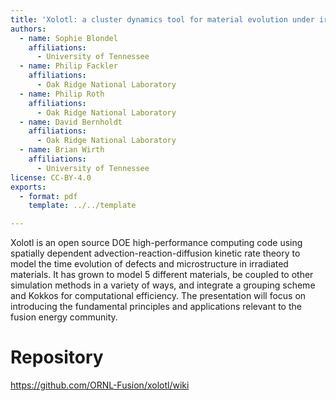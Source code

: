 ```yaml
---
title: 'Xolotl: a cluster dynamics tool for material evolution under irradiation'
authors:
  - name: Sophie Blondel
    affiliations:
      - University of Tennessee
  - name: Philip Fackler
    affiliations:
      - Oak Ridge National Laboratory
  - name: Philip Roth
    affiliations:
      - Oak Ridge National Laboratory
  - name: David Bernholdt
    affiliations:
      - Oak Ridge National Laboratory
  - name: Brian Wirth
    affiliations:
      - University of Tennessee
license: CC-BY-4.0
exports:
  - format: pdf
    template: ../../template

---
```


Xolotl is an open source DOE high-performance computing code using spatially dependent advection-reaction-diffusion kinetic rate theory to model the time evolution of defects and microstructure in irradiated materials. It has grown to model 5 different materials, be coupled to other simulation methods in a variety of ways, and integrate a grouping scheme and Kokkos for computational efficiency. The presentation will focus on introducing the fundamental principles and applications relevant to the fusion energy community.

# Repository
https://github.com/ORNL-Fusion/xolotl/wiki

